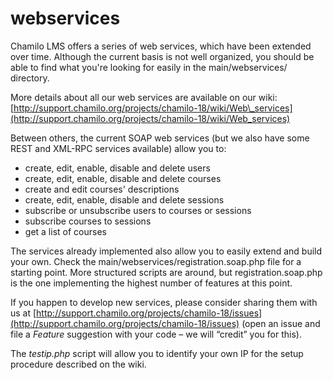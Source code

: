 # webservices

Chamilo LMS offers a series of web services, which have been extended over time. Although the current basis is not well organized, you should be able to find what you're looking for easily in the main/webservices/ directory.

More details about all our web services are available on our wiki: [http://support.chamilo.org/projects/chamilo-18/wiki/Web\_services](http://support.chamilo.org/projects/chamilo-18/wiki/Web_services)

Between others, the current SOAP web services \(but we also have some REST and XML-RPC services available\) allow you to:

* create, edit, enable, disable and delete users
* create, edit, enable, disable and delete courses
* create and edit courses' descriptions
* create, edit, enable, disable and delete sessions
* subscribe or unsubscribe users to courses or sessions
* subscribe courses to sessions
* get a list of courses

The services already implemented also allow you to easily extend and build your own. Check the main/webservices/registration.soap.php file for a starting point. More structured scripts are around, but registration.soap.php is the one implementing the highest number of features at this point.

If you happen to develop new services, please consider sharing them with us at [http://support.chamilo.org/projects/chamilo-18/issues](http://support.chamilo.org/projects/chamilo-18/issues) \(open an issue and file a _Feature_ suggestion with your code – we will “credit” you for this\).

The _testip.php_ script will allow you to identify your own IP for the setup procedure described on the wiki.

